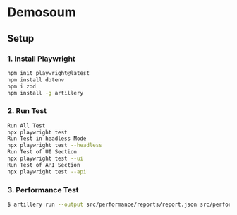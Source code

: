 # Demosoum

## Setup

### 1. Install Playwright

```bash
npm init playwright@latest
npm install dotenv
npm i zod
npm install -g artillery

```

### 2. Run Test

```bash
Run All Test
npx playwright test
Run Test in headless Mode
npx playwright test --headless
Run Test of UI Section
npx playwright test --ui
Run Test of API Section
npx playwright test --api
```

### 3. Performance Test

```bash
$ artillery run --output src/performance/reports/report.json src/performance/scenarios/location-api.yaml
```
